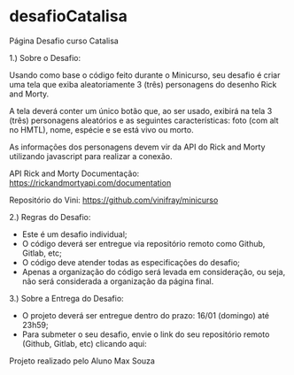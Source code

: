 # desafioCatalisa
Página Desafio curso Catalisa

1.) Sobre o Desafio:

Usando como base o código feito durante o Minicurso, seu desafio é criar uma tela que exiba aleatoriamente 3 (três) personagens do desenho Rick and Morty.

A tela deverá conter um único botão que, ao ser usado, exibirá na tela 3 (três) personagens aleatórios e as seguintes características: foto (com alt no HMTL), nome, espécie e se está vivo ou morto.

As informações dos personagens devem vir da API do Rick and Morty utilizando javascript para realizar a conexão.

API Rick and Morty Documentação:
https://rickandmortyapi.com/documentation

Repositório do Vini:
https://github.com/vinifray/minicurso


2.) Regras do Desafio:

- Este é um desafio individual;
- O código deverá ser entregue via repositório remoto como Github, Gitlab, etc;
- O código deve atender todas as especificações do desafio;
- Apenas a organização do código será levada em consideração, ou seja, não será considerada a organização da página final.


3.) Sobre a Entrega do Desafio:

- O projeto deverá ser entregue dentro do prazo: 16/01 (domingo) até 23h59;
- Para submeter o seu desafio, envie o link do seu repositório remoto (Github, Gitlab, etc) clicando aqui:

Projeto realizado pelo Aluno Max Souza
